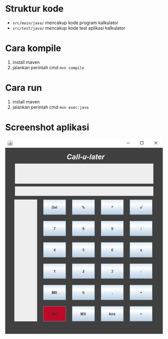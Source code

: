 # Struktur kode
- `src/main/java/` mencakup kode program kalkulator
- `src/test/java/` mencakup kode test aplikasi kalkulator

# Cara kompile
1. install maven
2. jalankan perintah cmd `mvn compile`

# Cara run
1. install maven
2. jalankan perintah cmd `mvn exec:java`

# Screenshot aplikasi
![Screenshot aplikasi](screenshot.png)